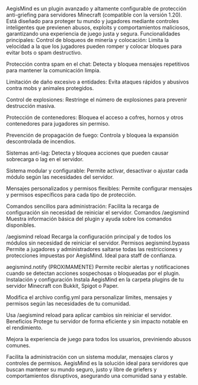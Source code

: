 AegisMind es un plugin avanzado y altamente configurable de protección anti-griefing para servidores Minecraft (compatible con la versión 1.20). Está diseñado para proteger tu mundo y jugadores mediante controles inteligentes que previenen abusos, exploits y comportamientos maliciosos, garantizando una experiencia de juego justa y segura.
Funcionalidades principales:
Control de bloqueos de minería y colocación: Limita la velocidad a la que los jugadores pueden romper y colocar bloques para evitar bots o spam destructivo.

Protección contra spam en el chat: Detecta y bloquea mensajes repetitivos para mantener la comunicación limpia.

Limitación de daño excesivo a entidades: Evita ataques rápidos y abusivos contra mobs y animales protegidos.

Control de explosiones: Restringe el número de explosiones para prevenir destrucción masiva.

Protección de contenedores: Bloquea el acceso a cofres, hornos y otros contenedores para jugadores sin permiso.

Prevención de propagación de fuego: Controla y bloquea la expansión descontrolada de incendios.

Sistemas anti-lag: Detecta y bloquea acciones que pueden causar sobrecarga o lag en el servidor.

Sistema modular y configurable: Permite activar, desactivar o ajustar cada módulo según las necesidades del servidor.

Mensajes personalizados y permisos flexibles: Permite configurar mensajes y permisos específicos para cada tipo de protección.

Comandos sencillos para administración: Facilita la recarga de configuración sin necesidad de reiniciar el servidor.
Comandos
/aegismind
Muestra información básica del plugin y ayuda sobre los comandos disponibles.

/aegismind reload
Recarga la configuración principal y de todos los módulos sin necesidad de reiniciar el servidor.
Permisos
aegismind.bypass
Permite a jugadores y administradores saltarse todas las restricciones y protecciones impuestas por AegisMind. Ideal para staff de confianza.

aegismind.notify (PROXIMAMENTE)
Permite recibir alertas y notificaciones cuando se detectan acciones sospechosas o bloqueadas por el plugin.
Instalación y configuración
Instala AegisMind en la carpeta plugins de tu servidor Minecraft con Bukkit, Spigot o Paper.

Modifica el archivo config.yml para personalizar límites, mensajes y permisos según las necesidades de tu comunidad.

Usa /aegismind reload para aplicar cambios sin reiniciar el servidor.
Beneficios
Protege tu servidor de forma eficiente y sin impacto notable en el rendimiento.

Mejora la experiencia de juego para todos los usuarios, previniendo abusos comunes.

Facilita la administración con un sistema modular, mensajes claros y controles de permisos.
AegisMind es la solución ideal para servidores que buscan mantener su mundo seguro, justo y libre de griefers y comportamientos disruptivos, asegurando una comunidad sana y estable.
